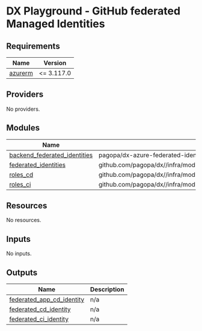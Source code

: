 # DX Playground - GitHub federated Managed Identities

<!-- BEGIN_TF_DOCS -->
## Requirements

| Name | Version |
|------|---------|
| <a name="requirement_azurerm"></a> [azurerm](#requirement\_azurerm) | <= 3.117.0 |

## Providers

No providers.

## Modules

| Name | Source | Version |
|------|--------|---------|
| <a name="module_backend_federated_identities"></a> [backend\_federated\_identities](#module\_backend\_federated\_identities) | pagopa/dx-azure-federated-identity-with-github/azurerm | 0.0.2 |
| <a name="module_federated_identities"></a> [federated\_identities](#module\_federated\_identities) | github.com/pagopa/dx//infra/modules/azure_federated_identity_with_github | 19b6c8a118cdd60671d603dac87d3663089d72a7 |
| <a name="module_roles_cd"></a> [roles\_cd](#module\_roles\_cd) | github.com/pagopa/dx//infra/modules/azure_role_assignments | 19b6c8a118cdd60671d603dac87d3663089d72a7 |
| <a name="module_roles_ci"></a> [roles\_ci](#module\_roles\_ci) | github.com/pagopa/dx//infra/modules/azure_role_assignments | 19b6c8a118cdd60671d603dac87d3663089d72a7 |

## Resources

No resources.

## Inputs

No inputs.

## Outputs

| Name | Description |
|------|-------------|
| <a name="output_federated_app_cd_identity"></a> [federated\_app\_cd\_identity](#output\_federated\_app\_cd\_identity) | n/a |
| <a name="output_federated_cd_identity"></a> [federated\_cd\_identity](#output\_federated\_cd\_identity) | n/a |
| <a name="output_federated_ci_identity"></a> [federated\_ci\_identity](#output\_federated\_ci\_identity) | n/a |
<!-- END_TF_DOCS -->